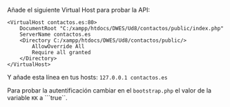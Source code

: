 Añade el siguiente Virtual Host para probar la API:

```
<VirtualHost contactos.es:80>
    DocumentRoot "C:/xampp/htdocs/DWES/Ud8/contactos/public/index.php"
    ServerName contactos.es
    <Directory C:/xampp/htdocs/DWES/Ud8/contactos/public/>
        AllowOverride All
        Require all granted
    </Directory>
</VirtualHost>
```

Y añade esta línea en tus hosts: ``127.0.0.1 contactos.es``

Para probar la autentificación cambiar en el ``bootstrap.php`` el valor de la variable ``KK`` a ```true``.
